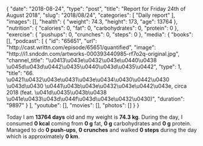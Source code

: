 {
    "date": "2018-08-24",
    "type": "post",
    "title": "Report for Friday 24th of August 2018",
    "slug": "2018\/08\/24",
    "categories": [
        "Daily report"
    ],
    "images": [],
    "health": {
        "weight": 74.3,
        "height": 173,
        "age": 13764
    },
    "nutrition": {
        "calories": 0,
        "fat": 0,
        "carbohydrates": 0,
        "protein": 0
    },
    "exercise": {
        "pushups": 0,
        "crunches": 0,
        "steps": 0
    },
    "media": {
        "books": [],
        "podcast": [
            {
                "id": "65651",
                "url": "http:\/\/cast.writtn.com\/episode\/65651\/quantified",
                "image": "http:\/\/i1.sndcdn.com\/artworks-000393440985-rf7o2q-original.jpg",
                "channel_title": "\u0413\u043e\u0432\u043e\u0440\u0438 \u045d\u043d\u0442\u0435\u0440\u043d\u0435\u0442",
                "type": 1,
                "title": "66. \u0421\u0432\u043e\u0431\u043e\u0434\u0430\u0442\u0430 \u043d\u0430 \u0441\u043b\u043e\u0432\u043e\u0442\u043e, circa 2018 (feat. \u041d\u0435\u043b\u0438 \u041e\u0433\u043d\u044f\u043d\u043e\u0432\u0430)",
                "duration": "9897"
            }
        ],
        "youtube": [],
        "movies": [],
        "photos": []
    }
}

Today I am <strong>13764 days</strong> old and my weight is <strong>74.3 kg</strong>. During the day, I consumed <strong>0 kcal</strong> coming from <strong>0 g</strong> fat, <strong>0 g</strong> carbohydrates and <strong>0 g</strong> protein. Managed to do <strong>0 push-ups</strong>, <strong>0 crunches</strong> and walked <strong>0 steps</strong> during the day which is approximately <strong>0 km</strong>.
